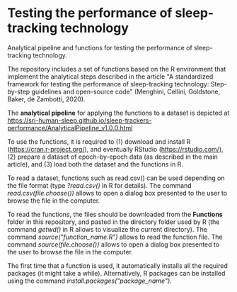 # Testing the performance of sleep-tracking technology
Analytical pipeline and functions for testing the performance of sleep-tracking technology.

The repository includes a set of functions based on the R environment that implement the analytical steps described in the article "A standardized framework for testing the performance of sleep-tracking technology: Step-by-step guidelines and open-source code" (Menghini, Cellini, Goldstone, Baker, de Zambotti, 2020).

The **analytical pipeline** for applying the functions to a dataset is depicted at https://sri-human-sleep.github.io/sleep-trackers-performance/AnalyticalPipeline_v1.0.0.html

To use the functions, it is required to (1) download and install R (https://cran.r-project.org/), and eventually RStudio (https://rstudio.com/), (2) prepare a dataset of epoch-by-epoch data (as described in the main article), and (3) load both the dataset and the functions in R.

To read a dataset, functions such as read.csv() can be used depending on the file format (type *?read.csv()* in R for details). The command *read.csv(file.choose())* allows to open a dialog box presented to the user to browse the file in the computer.

To read the functions, the files should be downloaded from the **Functions** folder in this repository, and pasted in the directory folder used by R (the command *getwd()* in R allows to visualize the current directory). The command *source("function_name.R")* allows to read the function file. The command *source(file.choose())* allows to open a dialog box presented to the user to browse the file in the computer.

The first time that a function is used, it automatically installs all the required packages (it might take a while). Alternatively, R packages can be installed using the command *install.packages("package_name")*.
